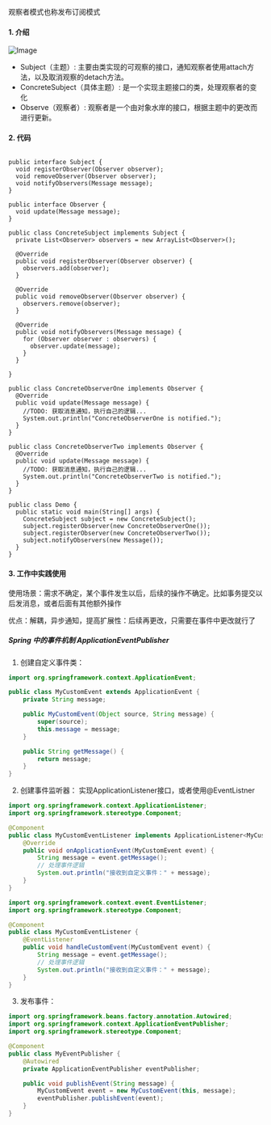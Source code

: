 观察者模式也称发布订阅模式

#### 1. 介绍

![Image](https://mmbiz.qpic.cn/mmbiz_jpg/uChmeeX1FpyKZKfALGIx1Vrmyiackjn1Jy1oIibibNc7qh0GoNnfGoD6Bnia3SKP5K9E9icgBYYShK9ghJ7I4y5Khbw/640?wx_fmt=jpeg&wxfrom=5&wx_lazy=1&wx_co=1)

- Subject（主题）: 主要由类实现的可观察的接口，通知观察者使用attach方法，以及取消观察的detach方法。
- ConcreteSubject（具体主题）: 是一个实现主题接口的类，处理观察者的变化
- Observe（观察者）: 观察者是一个由对象水岸的接口，根据主题中的更改而进行更新。

#### 2. 代码

```

public interface Subject {
  void registerObserver(Observer observer);
  void removeObserver(Observer observer);
  void notifyObservers(Message message);
}

public interface Observer {
  void update(Message message);
}

public class ConcreteSubject implements Subject {
  private List<Observer> observers = new ArrayList<Observer>();

  @Override
  public void registerObserver(Observer observer) {
    observers.add(observer);
  }

  @Override
  public void removeObserver(Observer observer) {
    observers.remove(observer);
  }

  @Override
  public void notifyObservers(Message message) {
    for (Observer observer : observers) {
      observer.update(message);
    }
  }

}

public class ConcreteObserverOne implements Observer {
  @Override
  public void update(Message message) {
    //TODO: 获取消息通知，执行自己的逻辑...
    System.out.println("ConcreteObserverOne is notified.");
  }
}

public class ConcreteObserverTwo implements Observer {
  @Override
  public void update(Message message) {
    //TODO: 获取消息通知，执行自己的逻辑...
    System.out.println("ConcreteObserverTwo is notified.");
  }
}

public class Demo {
  public static void main(String[] args) {
    ConcreteSubject subject = new ConcreteSubject();
    subject.registerObserver(new ConcreteObserverOne());
    subject.registerObserver(new ConcreteObserverTwo());
    subject.notifyObservers(new Message());
  }
}
```

#### 3. 工作中实践使用

使用场景：需求不确定，某个事件发生以后，后续的操作不确定。比如事务提交以后发消息，或者后面有其他额外操作

优点：解耦，异步通知，提高扩展性：后续再更改，只需要在事件中更改就行了

##### Spring 中的事件机制 ApplicationEventPublisher

1. 创建自定义事件类：

```java
import org.springframework.context.ApplicationEvent;

public class MyCustomEvent extends ApplicationEvent {
    private String message;

    public MyCustomEvent(Object source, String message) {
        super(source);
        this.message = message;
    }

    public String getMessage() {
        return message;
    }
}
```

2. 创建事件监听器： 实现ApplicationListener接口，或者使用@EventListner

```java
import org.springframework.context.ApplicationListener;
import org.springframework.stereotype.Component;

@Component
public class MyCustomEventListener implements ApplicationListener<MyCustomEvent> {
    @Override
    public void onApplicationEvent(MyCustomEvent event) {
        String message = event.getMessage();
        // 处理事件逻辑
        System.out.println("接收到自定义事件：" + message);
    }
}
```

```java
import org.springframework.context.event.EventListener;
import org.springframework.stereotype.Component;

@Component
public class MyCustomEventListener {
    @EventListener
    public void handleCustomEvent(MyCustomEvent event) {
        String message = event.getMessage();
        // 处理事件逻辑
        System.out.println("接收到自定义事件：" + message);
    }
}

```

3. 发布事件：

```java
import org.springframework.beans.factory.annotation.Autowired;
import org.springframework.context.ApplicationEventPublisher;
import org.springframework.stereotype.Component;

@Component
public class MyEventPublisher {
    @Autowired
    private ApplicationEventPublisher eventPublisher;

    public void publishEvent(String message) {
        MyCustomEvent event = new MyCustomEvent(this, message);
        eventPublisher.publishEvent(event);
    }
}
```
